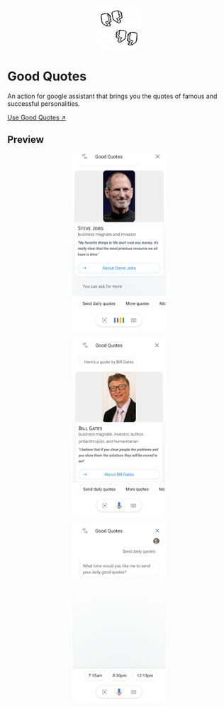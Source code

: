 
<p align="center">
    <img src="images/good-quotes.jpg" height="100px" width="100px" style="border-radius:20px" />
</p>


# Good Quotes

An action for google assistant that brings you the quotes of famous and successful personalities.

[Use Good Quotes :arrow_upper_right:](https://assistant.google.com/services/a/uid/000000289a269df7)

## Preview


<p align="center">
    <img src="images/screenshot_1.png" height="400px" />
</p>


<p align="center">
    <img src="images/screenshot_2.png" height="400px" />
</p>

<p align="center">
    <img src="images/screenshot_3.png" height="400px" />
</p>

